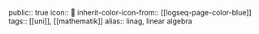 public:: true
icon:: 📐
inherit-color-icon-from:: [[logseq-page-color-blue]]
tags:: [[uni]], [[mathematik]] 
alias:: linag, linear algebra
